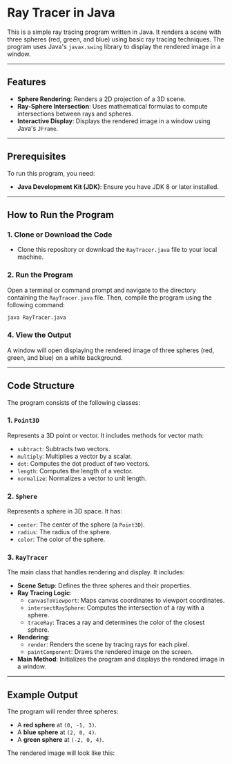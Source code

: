 # Ray Tracer in Java

This is a simple ray tracing program written in Java. It renders a scene with three spheres (red, green, and blue) using basic ray tracing techniques. The program uses Java's `javax.swing` library to display the rendered image in a window.

---

## Features
- **Sphere Rendering**: Renders a 2D projection of a 3D scene.
- **Ray-Sphere Intersection**: Uses mathematical formulas to compute intersections between rays and spheres.
- **Interactive Display**: Displays the rendered image in a window using Java's `JFrame`.

---

## Prerequisites
To run this program, you need:
- **Java Development Kit (JDK)**: Ensure you have JDK 8 or later installed.
---

## How to Run the Program

### 1. Clone or Download the Code
- Clone this repository or download the `RayTracer.java` file to your local machine.

### 2. Run the Program
Open a terminal or command prompt and navigate to the directory containing the `RayTracer.java` file. Then, compile the program using the following command:

```bash
java RayTracer.java
```

### 4. View the Output
A window will open displaying the rendered image of three spheres (red, green, and blue) on a white background.

---

## Code Structure
The program consists of the following classes:

### 1. `Point3D`
Represents a 3D point or vector. It includes methods for vector math:
- `subtract`: Subtracts two vectors.
- `multiply`: Multiplies a vector by a scalar.
- `dot`: Computes the dot product of two vectors.
- `length`: Computes the length of a vector.
- `normalize`: Normalizes a vector to unit length.

### 2. `Sphere`
Represents a sphere in 3D space. It has:
- `center`: The center of the sphere (a `Point3D`).
- `radius`: The radius of the sphere.
- `color`: The color of the sphere.

### 3. `RayTracer`
The main class that handles rendering and display. It includes:
- **Scene Setup**: Defines the three spheres and their properties.
- **Ray Tracing Logic**:
  - `canvasToViewport`: Maps canvas coordinates to viewport coordinates.
  - `intersectRaySphere`: Computes the intersection of a ray with a sphere.
  - `traceRay`: Traces a ray and determines the color of the closest sphere.
- **Rendering**:
  - `render`: Renders the scene by tracing rays for each pixel.
  - `paintComponent`: Draws the rendered image on the screen.
- **Main Method**: Initializes the program and displays the rendered image in a window.

---

## Example Output
The program will render three spheres:
- A **red sphere** at `(0, -1, 3)`.
- A **blue sphere** at `(2, 0, 4)`.
- A **green sphere** at `(-2, 0, 4)`.

The rendered image will look like this:

```

